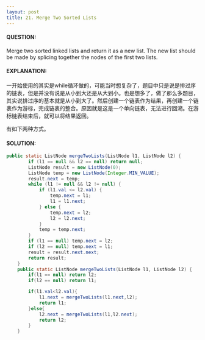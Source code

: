 ```yaml
---
layout: post
title: 21. Merge Two Sorted Lists
---
```


#### QUESTION:

Merge two sorted linked lists and return it as a new list. The new list should be made by splicing together the nodes of the first two lists.

#### EXPLANATION:

一开始使用的其实是while循环做的，可能当时想复杂了，题目中只是说是排过序的链表，但是并没有说是从小到大还是从大到小。也是想多了，做了那么多题目，其实说排过序的基本就是从小到大了。然后创建一个链表作为结果，再创建一个链表作为游标，完成链表的整合。原因就是这是一个单向链表，无法进行回溯。在游标链表结束后，就可以将结果返回。

有如下两种方式。

#### SOLUTION:

```java
public static ListNode mergeTwoLists(ListNode l1, ListNode l2) {
        if (l1 == null && l2 == null) return null;
        ListNode result = new ListNode(0);
        ListNode temp = new ListNode(Integer.MIN_VALUE);
        result.next = temp;
        while (l1 != null && l2 != null) {
            if (l1.val <= l2.val) {
                temp.next = l1;
                l1 = l1.next;
            } else {
                temp.next = l2;
                l2 = l2.next;
            }
            temp = temp.next;
        }
        if (l1 == null) temp.next = l2;
        if (l2 == null) temp.next = l1;
        result = result.next.next;
        return result;
    }
    public static ListNode mergeTwoLists(ListNode l1, ListNode l2) {
        if(l1 == null) return l2;
        if(l2 == null) return l1;

        if(l1.val<l2.val){
            l1.next = mergeTwoLists(l1.next,l2);
            return l1;
        }else{
            l2.next = mergeTwoLists(l1,l2.next);
            return l2;
        }
    }
```

